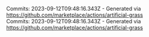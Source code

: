 Commits: 2023-09-12T09:48:16.343Z - Generated via https://github.com/marketplace/actions/artificial-grass
<br>
Commits: 2023-09-12T09:48:16.343Z - Generated via https://github.com/marketplace/actions/artificial-grass
<br>
